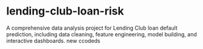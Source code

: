 # lending-club-loan-risk
A comprehensive data analysis project for Lending Club loan default prediction, including data cleaning, feature engineering, model building, and interactive dashboards.
new ccodeds
